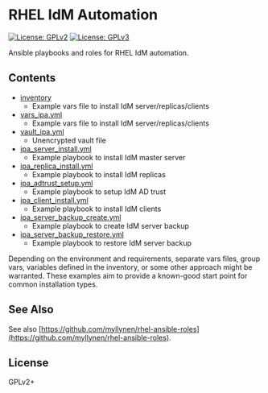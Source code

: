 # RHEL IdM Automation

[![License: GPLv2](https://img.shields.io/badge/license-GPLv2-brightgreen.svg)](https://www.gnu.org/licenses/old-licenses/gpl-2.0.en.html)
[![License: GPLv3](https://img.shields.io/badge/license-GPLv3-brightgreen.svg)](https://www.gnu.org/licenses/gpl-3.0)

Ansible playbooks and roles for RHEL IdM automation.

## Contents

* [inventory](inventory)
  * Example vars file to install IdM server/replicas/clients
* [vars_ipa.yml](vars_ipa.yml)
  * Example vars file to install IdM server/replicas/clients
* [vault_ipa.yml](vault_ipa.yml)
  * Unencrypted vault file
* [ipa_server_install.yml](ipa_server_install.yml)
  * Example playbook to install IdM master server
* [ipa_replica_install.yml](ipa_replica_install.yml)
  * Example playbook to install IdM replicas
* [ipa_adtrust_setup.yml](ipa_adtrust_setup.yml)
  * Example playbook to setup IdM AD trust
* [ipa_client_install.yml](ipa_client_install.yml)
  * Example playbook to install IdM clients
* [ipa_server_backup_create.yml](ipa_server_backup_create.yml)
  * Example playbook to create IdM server backup
* [ipa_server_backup_restore.yml](ipa_server_backup_restore.yml)
  * Example playbook to restore IdM server backup

Depending on the environment and requirements, separate vars files,
group vars, variables defined in the inventory, or some other approach
might be warranted. These examples aim to provide a known-good start
point for common installation types.

## See Also

See also
[https://github.com/myllynen/rhel-ansible-roles](https://github.com/myllynen/rhel-ansible-roles).

## License

GPLv2+
